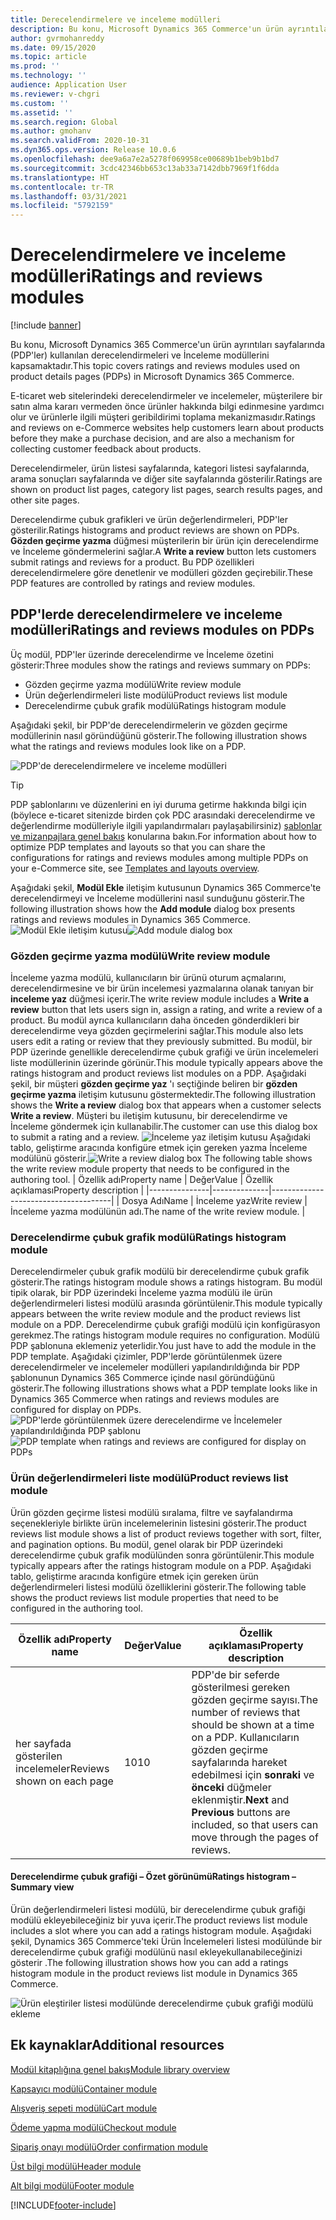 ```yaml
---
title: Derecelendirmelere ve inceleme modülleri
description: Bu konu, Microsoft Dynamics 365 Commerce'un ürün ayrıntıları sayfalarında kullanılan derecelendirmeleri ve İnceleme modüllerini kapsamaktadır.
author: gvrmohanreddy
ms.date: 09/15/2020
ms.topic: article
ms.prod: ''
ms.technology: ''
audience: Application User
ms.reviewer: v-chgri
ms.custom: ''
ms.assetid: ''
ms.search.region: Global
ms.author: gmohanv
ms.search.validFrom: 2020-10-31
ms.dyn365.ops.version: Release 10.0.6
ms.openlocfilehash: dee9a6a7e2a5278f069958ce00689b1beb9b1bd7
ms.sourcegitcommit: 3cdc42346bb653c13ab33a7142dbb7969f1f6dda
ms.translationtype: HT
ms.contentlocale: tr-TR
ms.lasthandoff: 03/31/2021
ms.locfileid: "5792159"
---
```

# <a name="ratings-and-reviews-modules"></a><span data-ttu-id="3172f-103">Derecelendirmelere ve inceleme modülleri</span><span class="sxs-lookup"><span data-stu-id="3172f-103">Ratings and reviews modules</span></span>

[!include [banner](includes/banner.md)]

<span data-ttu-id="3172f-104">Bu konu, Microsoft Dynamics 365 Commerce'un ürün ayrıntıları sayfalarında (PDP'ler) kullanılan derecelendirmeleri ve İnceleme modüllerini kapsamaktadır.</span><span class="sxs-lookup"><span data-stu-id="3172f-104">This topic covers ratings and reviews modules used on product details pages (PDPs) in Microsoft Dynamics 365 Commerce.</span></span>

<span data-ttu-id="3172f-105">E-ticaret web sitelerindeki derecelendirmeler ve incelemeler, müşterilere bir satın alma kararı vermeden önce ürünler hakkında bilgi edinmesine yardımcı olur ve ürünlerle ilgili müşteri geribildirimi toplama mekanizmasıdır.</span><span class="sxs-lookup"><span data-stu-id="3172f-105">Ratings and reviews on e-Commerce websites help customers learn about products before they make a purchase decision, and are also a mechanism for collecting customer feedback about products.</span></span> 

<span data-ttu-id="3172f-106">Derecelendirmeler, ürün listesi sayfalarında, kategori listesi sayfalarında, arama sonuçları sayfalarında ve diğer site sayfalarında gösterilir.</span><span class="sxs-lookup"><span data-stu-id="3172f-106">Ratings are shown on product list pages, category list pages, search results pages, and other site pages.</span></span> 

<span data-ttu-id="3172f-107">Derecelendirme çubuk grafikleri ve ürün değerlendirmeleri, PDP'ler gösterilir.</span><span class="sxs-lookup"><span data-stu-id="3172f-107">Ratings histograms and product reviews are shown on PDPs.</span></span> <span data-ttu-id="3172f-108">**Gözden geçirme yazma** düğmesi müşterilerin bir ürün için derecelendirme ve İnceleme göndermelerini sağlar.</span><span class="sxs-lookup"><span data-stu-id="3172f-108">A **Write a review** button lets customers submit ratings and reviews for a product.</span></span> <span data-ttu-id="3172f-109">Bu PDP özellikleri derecelendirmelere göre denetlenir ve modülleri gözden geçirebilir.</span><span class="sxs-lookup"><span data-stu-id="3172f-109">These PDP features are controlled by ratings and review modules.</span></span>

## <a name="ratings-and-reviews-modules-on-pdps"></a><span data-ttu-id="3172f-110">PDP'lerde derecelendirmelere ve inceleme modülleri</span><span class="sxs-lookup"><span data-stu-id="3172f-110">Ratings and reviews modules on PDPs</span></span> 

<span data-ttu-id="3172f-111">Üç modül, PDP'ler üzerinde derecelendirme ve İnceleme özetini gösterir:</span><span class="sxs-lookup"><span data-stu-id="3172f-111">Three modules show the ratings and reviews summary on PDPs:</span></span>
- <span data-ttu-id="3172f-112">Gözden geçirme yazma modülü</span><span class="sxs-lookup"><span data-stu-id="3172f-112">Write review module</span></span>
- <span data-ttu-id="3172f-113">Ürün değerlendirmeleri liste modülü</span><span class="sxs-lookup"><span data-stu-id="3172f-113">Product reviews list module</span></span>
- <span data-ttu-id="3172f-114">Derecelendirme çubuk grafik modülü</span><span class="sxs-lookup"><span data-stu-id="3172f-114">Ratings histogram module</span></span>
 
<span data-ttu-id="3172f-115">Aşağıdaki şekil, bir PDP'de derecelendirmelerin ve gözden geçirme modüllerinin nasıl göründüğünü gösterir.</span><span class="sxs-lookup"><span data-stu-id="3172f-115">The following illustration shows what the ratings and reviews modules look like on a PDP.</span></span>

![PDP'de derecelendirmelere ve inceleme modülleri](media/rnr-eCommerce-pdp-reviews-modules_design.png)

> [!TIP] 
> <span data-ttu-id="3172f-117">PDP şablonlarını ve düzenlerini en iyi duruma getirme hakkında bilgi için (böylece e-ticaret sitenizde birden çok PDC arasındaki derecelendirme ve değerlendirme modülleriyle ilgili yapılandırmaları paylaşabilirsiniz) [şablonlar ve mizanpajlara genel bakış](templates-layouts-overview.md) konularına bakın.</span><span class="sxs-lookup"><span data-stu-id="3172f-117">For information about how to optimize PDP templates and layouts so that you can share the configurations for ratings and reviews modules among multiple PDPs on your e-Commerce site, see [Templates and layouts overview](templates-layouts-overview.md).</span></span>

<span data-ttu-id="3172f-118">Aşağıdaki şekil, **Modül Ekle** iletişim kutusunun Dynamics 365 Commerce'te derecelendirmeyi ve İnceleme modüllerini nasıl sunduğunu gösterir.</span><span class="sxs-lookup"><span data-stu-id="3172f-118">The following illustration shows how the **Add module** dialog box presents ratings and reviews modules in Dynamics 365 Commerce.</span></span>
<span data-ttu-id="3172f-119">![Modül Ekle iletişim kutusu](media/rnr-eCommerce-pdp-adding-rnr-modules.png)</span><span class="sxs-lookup"><span data-stu-id="3172f-119">![Add module dialog box](media/rnr-eCommerce-pdp-adding-rnr-modules.png)</span></span>

### <a name="write-review-module"></a><span data-ttu-id="3172f-120">Gözden geçirme yazma modülü</span><span class="sxs-lookup"><span data-stu-id="3172f-120">Write review module</span></span>

<span data-ttu-id="3172f-121">İnceleme yazma modülü, kullanıcıların bir ürünü oturum açmalarını, derecelendirmesine ve bir ürün incelemesi yazmalarına olanak tanıyan bir **inceleme yaz** düğmesi içerir.</span><span class="sxs-lookup"><span data-stu-id="3172f-121">The write review module includes a **Write a review** button that lets users sign in, assign a rating, and write a review of a product.</span></span> <span data-ttu-id="3172f-122">Bu modül ayrıca kullanıcıların daha önceden gönderdikleri bir derecelendirme veya gözden geçirmelerini sağlar.</span><span class="sxs-lookup"><span data-stu-id="3172f-122">This module also lets users edit a rating or review that they previously submitted.</span></span> <span data-ttu-id="3172f-123">Bu modül, bir PDP üzerinde genellikle derecelendirme çubuk grafiği ve ürün incelemeleri liste modüllerinin üzerinde görünür.</span><span class="sxs-lookup"><span data-stu-id="3172f-123">This module typically appears above the ratings histogram and product reviews list modules on a PDP.</span></span>
<span data-ttu-id="3172f-124">Aşağıdaki şekil, bir müşteri **gözden geçirme yaz** 'ı seçtiğinde beliren bir **gözden geçirme yazma** iletişim kutusunu göstermektedir.</span><span class="sxs-lookup"><span data-stu-id="3172f-124">The following illustration shows the **Write a review** dialog box that appears when a customer selects **Write a review**.</span></span> <span data-ttu-id="3172f-125">Müşteri bu iletişim kutusunu, bir derecelendirme ve İnceleme göndermek için kullanabilir.</span><span class="sxs-lookup"><span data-stu-id="3172f-125">The customer can use this dialog box to submit a rating and a review.</span></span>
<span data-ttu-id="3172f-126">![İnceleme yaz iletişim kutusu](media/rnr-eCommerce-write-review-module.png) Aşağıdaki tablo, geliştirme aracında konfigüre etmek için gereken yazma İnceleme modülünü gösterir.</span><span class="sxs-lookup"><span data-stu-id="3172f-126">![Write a review dialog box](media/rnr-eCommerce-write-review-module.png) The following table shows the write review module property that needs to be configured in the authoring tool.</span></span>
| <span data-ttu-id="3172f-127">Özellik adı</span><span class="sxs-lookup"><span data-stu-id="3172f-127">Property name</span></span> | <span data-ttu-id="3172f-128">Değer</span><span class="sxs-lookup"><span data-stu-id="3172f-128">Value</span></span>        | <span data-ttu-id="3172f-129">Özellik açıklaması</span><span class="sxs-lookup"><span data-stu-id="3172f-129">Property description</span></span>                 |
|---------------|--------------|--------------------------------------|
| <span data-ttu-id="3172f-130">Dosya Adı</span><span class="sxs-lookup"><span data-stu-id="3172f-130">Name</span></span>          | <span data-ttu-id="3172f-131">İnceleme yaz</span><span class="sxs-lookup"><span data-stu-id="3172f-131">Write review</span></span> | <span data-ttu-id="3172f-132">İnceleme yazma modülünün adı.</span><span class="sxs-lookup"><span data-stu-id="3172f-132">The name of the write review module.</span></span> |

### <a name="ratings-histogram-module"></a><span data-ttu-id="3172f-133">Derecelendirme çubuk grafik modülü</span><span class="sxs-lookup"><span data-stu-id="3172f-133">Ratings histogram module</span></span>

<span data-ttu-id="3172f-134">Derecelendirmeler çubuk grafik modülü bir derecelendirme çubuk grafik gösterir.</span><span class="sxs-lookup"><span data-stu-id="3172f-134">The ratings histogram module shows a ratings histogram.</span></span> <span data-ttu-id="3172f-135">Bu modül tipik olarak, bir PDP üzerindeki İnceleme yazma modülü ile ürün değerlendirmeleri listesi modülü arasında görüntülenir.</span><span class="sxs-lookup"><span data-stu-id="3172f-135">This module typically appears between the write review module and the product reviews list module on a PDP.</span></span>
<span data-ttu-id="3172f-136">Derecelendirme çubuk grafiği modülü için konfigürasyon gerekmez.</span><span class="sxs-lookup"><span data-stu-id="3172f-136">The ratings histogram module requires no configuration.</span></span> <span data-ttu-id="3172f-137">Modülü PDP şablonuna eklemeniz yeterlidir.</span><span class="sxs-lookup"><span data-stu-id="3172f-137">You just have to add the module in the PDP template.</span></span> <span data-ttu-id="3172f-138">Aşağıdaki çizimler, PDP'lerde görüntülenmek üzere derecelendirmeler ve incelemeler modülleri yapılandırıldığında bir PDP şablonunun Dynamics 365 Commerce içinde nasıl göründüğünü gösterir.</span><span class="sxs-lookup"><span data-stu-id="3172f-138">The following illustrations shows what a PDP template looks like in Dynamics 365 Commerce when ratings and reviews modules are configured for display on PDPs.</span></span>
<span data-ttu-id="3172f-139">![PDP'lerde görüntülenmek üzere derecelendirme ve İncelemeler yapılandırıldığında PDP şablonu](media/rnr-eCommerce-pdp-reviews-modules.png)</span><span class="sxs-lookup"><span data-stu-id="3172f-139">![PDP template when ratings and reviews are configured for display on PDPs](media/rnr-eCommerce-pdp-reviews-modules.png)</span></span>

### <a name="product-reviews-list-module"></a><span data-ttu-id="3172f-140">Ürün değerlendirmeleri liste modülü</span><span class="sxs-lookup"><span data-stu-id="3172f-140">Product reviews list module</span></span>

<span data-ttu-id="3172f-141">Ürün gözden geçirme listesi modülü sıralama, filtre ve sayfalandırma seçenekleriyle birlikte ürün incelemelerinin listesini gösterir.</span><span class="sxs-lookup"><span data-stu-id="3172f-141">The product reviews list module shows a list of product reviews together with sort, filter, and pagination options.</span></span> <span data-ttu-id="3172f-142">Bu modül, genel olarak bir PDP üzerindeki derecelendirme çubuk grafik modülünden sonra görüntülenir.</span><span class="sxs-lookup"><span data-stu-id="3172f-142">This module typically appears after the ratings histogram module on a PDP.</span></span>
<span data-ttu-id="3172f-143">Aşağıdaki tablo, geliştirme aracında konfigüre etmek için gereken ürün değerlendirmeleri listesi modülü özelliklerini gösterir.</span><span class="sxs-lookup"><span data-stu-id="3172f-143">The following table shows the product reviews list module properties that need to be configured in the authoring tool.</span></span>

| <span data-ttu-id="3172f-144">Özellik adı</span><span class="sxs-lookup"><span data-stu-id="3172f-144">Property name</span></span>              | <span data-ttu-id="3172f-145">Değer</span><span class="sxs-lookup"><span data-stu-id="3172f-145">Value</span></span> | <span data-ttu-id="3172f-146">Özellik açıklaması</span><span class="sxs-lookup"><span data-stu-id="3172f-146">Property description</span></span> |
|----------------------------|-------| ---------------------|
| <span data-ttu-id="3172f-147">her sayfada gösterilen incelemeler</span><span class="sxs-lookup"><span data-stu-id="3172f-147">Reviews shown on each page</span></span> | <span data-ttu-id="3172f-148">10</span><span class="sxs-lookup"><span data-stu-id="3172f-148">10</span></span>    | <span data-ttu-id="3172f-149">PDP'de bir seferde gösterilmesi gereken gözden geçirme sayısı.</span><span class="sxs-lookup"><span data-stu-id="3172f-149">The number of reviews that should be shown at a time on a PDP.</span></span> <span data-ttu-id="3172f-150">Kullanıcıların gözden geçirme sayfalarında hareket edebilmesi için **sonraki** ve **önceki** düğmeler eklenmiştir.</span><span class="sxs-lookup"><span data-stu-id="3172f-150">**Next** and **Previous** buttons are included, so that users can move through the pages of reviews.</span></span> |

#### <a name="ratings-histogram--summary-view"></a><span data-ttu-id="3172f-151">Derecelendirme çubuk grafiği – Özet görünümü</span><span class="sxs-lookup"><span data-stu-id="3172f-151">Ratings histogram – Summary view</span></span>

<span data-ttu-id="3172f-152">Ürün değerlendirmeleri listesi modülü, bir derecelendirme çubuk grafiği modülü ekleyebileceğiniz bir yuva içerir.</span><span class="sxs-lookup"><span data-stu-id="3172f-152">The product reviews list module includes a slot where you can add a ratings histogram module.</span></span> <span data-ttu-id="3172f-153">Aşağıdaki şekil, Dynamics 365 Commerce'teki Ürün İncelemeleri listesi modülünde bir derecelendirme çubuk grafiği modülünü nasıl ekleyekullanabileceğinizi gösterir .</span><span class="sxs-lookup"><span data-stu-id="3172f-153">The following illustration shows how you can add a ratings histogram module in the product reviews list module in Dynamics 365 Commerce.</span></span>

![Ürün eleştiriler listesi modülünde derecelendirme çubuk grafiği modülü ekleme](media/rnr-eCommerce-pdp-rating-histogram-summary.png)

## <a name="additional-resources"></a><span data-ttu-id="3172f-155">Ek kaynaklar</span><span class="sxs-lookup"><span data-stu-id="3172f-155">Additional resources</span></span>

[<span data-ttu-id="3172f-156">Modül kitaplığına genel bakış</span><span class="sxs-lookup"><span data-stu-id="3172f-156">Module library overview</span></span>](starter-kit-overview.md)

[<span data-ttu-id="3172f-157">Kapsayıcı modülü</span><span class="sxs-lookup"><span data-stu-id="3172f-157">Container module</span></span>](add-container-module.md)

[<span data-ttu-id="3172f-158">Alışveriş sepeti modülü</span><span class="sxs-lookup"><span data-stu-id="3172f-158">Cart module</span></span>](add-cart-module.md)

[<span data-ttu-id="3172f-159">Ödeme yapma modülü</span><span class="sxs-lookup"><span data-stu-id="3172f-159">Checkout module</span></span>](add-checkout-module.md)

[<span data-ttu-id="3172f-160">Sipariş onayı modülü</span><span class="sxs-lookup"><span data-stu-id="3172f-160">Order confirmation module</span></span>](order-confirmation-module.md)

[<span data-ttu-id="3172f-161">Üst bilgi modülü</span><span class="sxs-lookup"><span data-stu-id="3172f-161">Header module</span></span>](author-header-module.md)

[<span data-ttu-id="3172f-162">Alt bilgi modülü</span><span class="sxs-lookup"><span data-stu-id="3172f-162">Footer module</span></span>](author-footer-module.md)


[!INCLUDE[footer-include](../includes/footer-banner.md)]